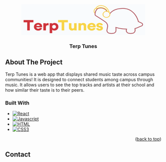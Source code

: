 
<div align="center">
  <a href="https://github.com/mollypanepento/CLTeam11.git">
    <img src="src/logo.png" alt="Logo" width="400" height="100">
  </a>
  <br />
<a href="https://www.flaticon.com/free-icons/nutritionist" title="nutritionist icons">
   
  </a>

<h3 align="center">Terp Tunes</h3>

</div>

<!-- ABOUT THE PROJECT -->
## About The Project
Terp Tunes is a web app that displays shared music taste across campus communities! It is designed to connect students among campus through music. It allows users to see the top tracks and artists at their school and how similar their taste is to their peers.


### Built With

* [![React][React.js]][React-url]
* [![Javascript][JS.js]][JS-url]
* [![HTML][HTML.com]][HTML-url]
* [![CSS3][CSS.com]][CSS-url]

<p align="right">(<a href="#readme-top">back to top</a>)</p>

## Contact


<!-- MARKDOWN LINKS & IMAGES -->
<!-- https://www.markdownguide.org/basic-syntax/#reference-style-links -->
[product-screenshot]: logo.png
[React.js]: https://img.shields.io/badge/React-20232A?style=for-the-badge&logo=react&logoColor=61DAFB
[React-url]: https://reactjs.org/
[JS.js]: https://img.shields.io/badge/javascript-%23323330.svg?style=for-the-badge&logo=javascript&logoColor=%23F7DF1E
[JS-url]: https://JavaScript.com/
[HTML.com]: https://img.shields.io/badge/html5-%23E34F26.svg?style=for-the-badge&logo=html5&logoColor=white
[HTML-url]: https://html.com/
[CSS.com]: https://img.shields.io/badge/css3-%231572B6.svg?style=for-the-badge&logo=css3&logoColor=white 
[CSS-url]: https://www.w3.org/Style/CSS/Overview.en.html#


